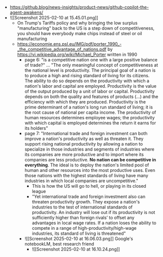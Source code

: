 - https://github.blog/news-insights/product-news/github-copilot-the-agent-awakens/
- ![[Screenshot 2025-02-10 at 15.45.01.png]]
	- On Trump's Tariffs policy and why bringing the low surplus "manufacturing" back to the US is a step down of competitiveness, you should have everybody make chips instead of steel or oil manufacturing
	- https://economie.ens.psl.eu/IMG/pdf/porter_1990_-_the_competitive_advantage_of_nations.pdf by https://vi.wikipedia.org/wiki/Michael_Porter written in 1990
		- page 6: "is a competitive nation one with a large positive balance of trade?" ... "The only meaningful concept of competitiveness at the national level is productivity. The principal goal of a nation is to produce a high and rising standard of living for its citizens. The ability to do so depends on the productivity with which a nation's labor and capital are employed. Productivity is the value of the output produced by a unit of labor or capital. Productivity depends on both the quality and features of products (...) and the efficiency with which they are produced. Productivity is the prime determinant of a nation's long run standard of living; it is the root cause of national per capita income. The productivity of human resources determines employee wages; the productivity with which capital is employed determines the return it earns for its holders"
		- page 7: "International trade and foreign investment can both improve a nation's productivity as well as threaten it. They support rising national productivity by allowing a nation to specialize in those industries and segments of industries where its companies are more productive and to import where its companies are less productive. **No nation can be competitive in everything**. The ideal is to deploy the nation's limited pool of human and other resources into the most productive uses. Even those nations with the highest standards of living have many industries in which local companies are uncompetitive."
			- This is how the US will go to hell, or playing in its closed league
			- "Yet international trade and foreign investment also can threaten productivity growth. They expose a nation's industries to the test of international standards of productivity. An industry will lose out if its productivity is not sufficiently higher than foreign rivals’ to offset any advantages in local wage rates. If a nation loses the ability to compete in a range of high-productivity/high-wage industries, its standard of living is threatened"
		- ![[Screenshot 2025-02-10 at 16.06.03.png]] Google's notebookLM, best research friend
			- ![[Screenshot 2025-02-10 at 16.10.24.png]]